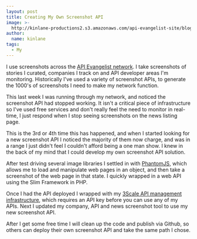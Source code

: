 ```yaml
---
layout: post
title: Creating My Own Screenshot API
image: >-
  http://kinlane-productions2.s3.amazonaws.com/api-evangelist-site/blog/api-evangelist-screenshot-2.png
author:
  name: kinlane
tags:
  - My
---
```

I use screenshots across the [API Evangelist network](http://apievangelist.com/network.html). I take screenshots of stories I curated, companies I track on and API developer areas I'm monitoring. Historically I've used a variety of screenshot APIs, to generate the 1000's of screenshots I need to make my network function.

This last week I was running through my network, and noticed the screenshot API had stopped working. It isn't a critical piece of infrastructure so I've used free services and don't really feel the need to monitor in real-time, I just respond when I stop seeing screenshots on the news listing page.

This is the 3rd or 4th time this has happened, and when I started looking for a new screenshot API I noticed the majority of them now charge, and was in a range I just didn't feel I couldn't afford being a one man show. I knew in the back of my mind that I could develop my own screenshot API solution.

After test driving several image libraries I settled in with [PhantomJS](http://phantomjs.org/), which allows me to load and manipulate web pages in an object, and then take a screenshot of the web page in that state. I quickly wrapped in a web API using the Slim Framework in PHP.

Once I had the API deployed I wrapped with my [3Scale API management infrastructure](http://bit.ly/13esk6Q "3Scale API Management Infrastructure"), which requires an API key before you can use any of my APIs. Next I updated my company, API and news screenshot tool to use my new screenshot API.

After I get some free time I will clean up the code and publish via Github, so others can deploy their own screenshot API and take the same path I chose.
